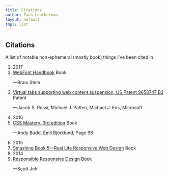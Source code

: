 ```yaml
---
title: Citations
author: Zach Leatherman
layout: default
tmpl: list
---
```


<div class="maxwidth-list">
	<article>
		<h1>Citations</h1>
		<p>A list of notable non-ephemeral (mostly book) things I’ve been cited in.</p>
		<ol class="posts">
			<li class="subhed">2017</li>
			<li><a href="https://abookapart.com/products/webfont-handbook" class="posts-link">WebFont Handbook</a> <span class="tags"><span class="tag">Book</span></span><p class="description">—Bram Stein</p></li>
			<li><a href="https://www.google.com/patents/US9658747" class="posts-link">Virtual tabs supporting web content suspension, US Patent 9658747 B2</a> <span class="tags"><span class="tag">Patent</span></span><p class="description">—Jacob S. Rossi, Michael J. Patten, Michael J. Ens, Microsoft</p></li>
			<li class="subhed">2016</li>
			<li><a href="http://www.apress.com/us/book/9781430258636" class="posts-link">CSS Mastery, 3rd edition</a> <span class="tags"><span class="tag">Book</span></span><p class="description">—Andy Budd, Emil Björklund, Page 98</p></li>
			<li class="subhed">2015</li>
			<li><a href="https://shop.smashingmagazine.com/products/smashing-book-5-real-life-responsive-web-design" class="posts-link">Smashing Book 5—Real Life Responsive Web Design</a> <span class="tags"><span class="tag">Book</span></span></li>
			<!-- <li><a href="https://www.google.com/patents/US20150095758">US Patent US20150095758 A1: Web content suspension compatibility and suspended web content lifetime</a> <span class="tags"><span class="tag">Patent</span></span><p class="description">—Jacob S. Rossi, Michael J. Patten, Michael J. Ens of Microsoft</p></li> -->
			<li class="subhed">2014</li>
			<li><a href="https://abookapart.com/products/responsible-responsive-design" class="posts-link">Responsible Responsive Design</a> <span class="tags"><span class="tag">Book</span></span><p class="description">—Scott Jehl</p></li>
		</ol>
	</article>
</div>
